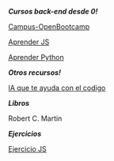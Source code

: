 ***Cursos back-end desde 0!***

[Campus-OpenBootcamp](https://campus.open-bootcamp.com)

[Aprender JS](https://aprendejavascript.dev)

[Aprender Python](https://www.minigen.io/courses/aprende-a-programar-con-python-desde-cero-edicion-2021-2022)

***Otros recursos!***

[IA que te ayuda con el codigo](https://beta.openai.com/playground)

***Libros***

Robert C. Martin

***Ejercicios***

[Ejercicio JS](https://www.tiktok.com/@midudev/video/7138050580148243718?is_copy_url=1&is_from_webapp=v1&lang=es)
